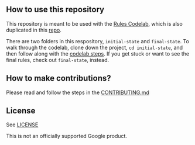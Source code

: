 ## How to use this repository

This repository is meant to be used with the [Rules
Codelab](https://firebase.google.com/codelabs/firebase-rules#0), which is also duplicated
in this [repo](https://github.com/firebase/codelab-rules/blob/main/index.lab.md).

There are two folders in this respository, `initial-state` and `final-state`. To walk 
through the codelab, clone down the project, `cd initial-state`, and then follow along
with the [codelab steps](https://github.com/firebase/codelab-rules/blob/main/index.lab.md). 
If you get stuck or want to see the final rules, check out `final-state`, instead.


## How to make contributions?
Please read and follow the steps in the [CONTRIBUTING.md](CONTRIBUTING.md)


## License
See [LICENSE](LICENSE)

This is not an officially supported Google product.
